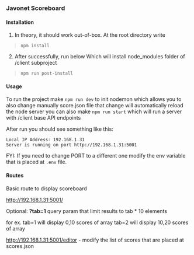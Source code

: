 ### Javonet Scoreboard

#### Installation

1. In theory, it should work out-of-box. At the root directory write

> `npm install`

2. After successfully, run below Which will install node_modules folder of /client subproject

> `npm run post-install`

#### Usage

To run the project make `npm run dev` to init nodemon which allows you to also change manually score.json file that change will automatically reload the node server you can also make `npm run start` which will run a server with /client base API endpoints

After run you should see something like this:

```
Local IP Address: 192.168.1.31
Server is running on port http://192.168.1.31:5001
```

FYI: If you need to change PORT to a different one modify the env variable that is placed at `.env` file.


#### Routes

Basic route to display scoreboard

http://192.168.1.31:5001/ 

Optional: **?tab=1** query param that limit results to tab * 10 elements

for ex. tab=1 will display 0,10 scores of array
tab=2 will display 10,20 scores of array

http://192.168.1.31:5001/editor - modify the list of scores that are placed at scores.json

